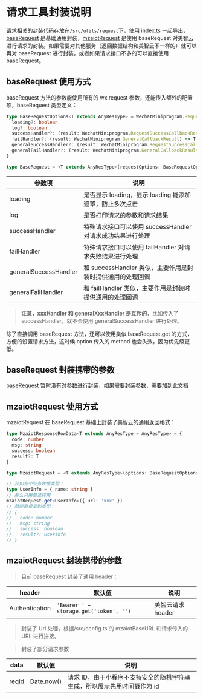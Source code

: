 # 请求工具封装说明

请求相关的封装代码存放在`/src/utils/request`下，使用 index.ts 一起导出，[baseRequest](../src/utils/request/baseRequest.ts) 是基础通用封装，[mzaiotRequest](../src/utils/request/mzaiotRequest.ts) 是使用 baseRequest 对美智云进行请求的封装。如果需要对其他服务（返回数据结构和美智云不一样的）就可以再对 baseRequest 进行封装，或者如果请求接口不多的可以直接使用 baseRequest。

## baseRequest 使用方式

baseRequest 方法的参数能使用所有的 wx.request 参数，还能传入额外的配置项，baseRequest 类型定义：

```ts
type BaseRequestOptions<T extends AnyResType> = WechatMiniprogram.RequestOption<T> & {
  loading?: boolean
  log?: boolean
  successHandler?: (result: WechatMiniprogram.RequestSuccessCallbackResult<T>) => T
  failHandler?: (result: WechatMiniprogram.GeneralCallbackResult) => T
  generalSuccessHandler?: (result: WechatMiniprogram.RequestSuccessCallbackResult<T>) => T
  generalFailHandler?: (result: WechatMiniprogram.GeneralCallbackResult) => T
}

type BaseRequest = <T extends AnyResType>(requestOptions: BaseRequestOptions<T>) => Promise<T>
```

| 参数项                | 说明                                                       |
| --------------------- | ---------------------------------------------------------- |
| loading               | 是否显示 loading，显示 loading 能添加遮罩，防止多次点击    |
| log                   | 是否打印请求的参数和请求结果                               |
| successHandler        | 特殊请求接口可以使用 successHandler 对请求成功结果进行处理 |
| failHandler           | 特殊请求接口可以使用 failHandler 对请求失败结果进行处理    |
| generalSuccessHandler | 和 successHandler 类似，主要作用是封装时提供通用的处理回调 |
| generalFailHandler    | 和 failHandler 类似，主要作用是封装时提供通用的处理回调    |

> **注意，xxxHandler 和 generalXxxHandler 是互斥的**，比如传入了 successHandler，就不会使用 generalSuccessHandler 进行处理。

除了直接调用 baseRequest 方法，还可以使用类似 baseRequest.get 的方式，方便的设置请求方法，这时候 option 传入的 method 也会失效，因为优先级更低。

## baseRequest 封装携带的参数

baseRequest 暂时没有对参数进行封装，如果需要封装参数，需要加到此文档

## mzaiotRequest 使用方式

mzaiotRequest 在 baseRequest 基础上封装了美智云的通用返回格式：

```ts
type MzaiotResponseRowData<T extends AnyResType = AnyResType> = {
  code: number
  msg: string
  success: boolean
  result?: T
}

type MzaiotRequest = <T extends AnyResType>(options: BaseRequestOptions<T>) => Promise<MzaiotResponseRowData<T>>

// 比如有个业务数据类型：
type UserInfo = { name: string }
// 那么只需要这样用
mzaiotRequest.get<UserInfo>({ url: 'xxx' })
// 就能直接拿到类型：
// {
//   code: number
//   msg: string
//   success: boolean
//   result?: UserInfo
// }
```

## mzaiotRequest 封装携带的参数

> 目前 baseRequest 封装了通用 header：

| header | 默认值 | 说明 |
| - | - | - |
| Authentication | `'Bearer ' + storage.get('token', '')` | 美智云请求 header |

> 封装了 Url 处理，根据/src/config.ts 的 mzaiotBaseURL 和请求传入的 URL 进行拼接。

> 封装了部分请求参数

| data | 默认值 | 说明 |
| - | - | - |
| reqId | Date.now() | 请求 ID，由于小程序不支持安全的随机字符串生成，所以展示先用时间戳作为 id |

